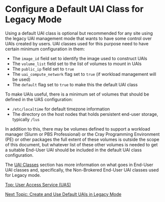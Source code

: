 # Configure a Default UAI Class for Legacy Mode

Using a default UAI class is optional but recommended for any site using the legacy UAI management mode that wants to have some control over UAIs created by users. UAI classes used for this purpose need to have certain minimum configuration in them:

* The `image_id` field set to identify the image used to construct UAIs
* The `volume_list` field set to the list of volumes to mount in UAIs
* The `public_ip` field set to `true`
* The `uai_compute_network` flag set to `true` (if workload management will be used)
* The `default` flag set to `true` to make this the default UAI class

To make UAIs useful, there is a minimum set of volumes that should be defined in the UAS configuration:

* `/etc/localtime` for default timezone information
* The directory on the host nodes that holds persistent end-user storage, typically `/lus`

In addition to this, there may be volumes defined to support a workload manager (Slurm or PBS Professional) or the Cray Programming Environment (PE) or other packages the full extent of these volumes is outside the scope of this document,
but whatever list of these other volumes is needed to get a suitable End-User UAI should be included in the default UAI class configuration.

The [UAI Classes](UAI_Classes.md) section has more information on what goes in End-User UAI classes and, specifically, the Non-Brokered End-User UAI classes used for Legacy mode.

[Top: User Access Service (UAS)](README.md)

[Next Topic: Create and Use Default UAIs in Legacy Mode](Create_and_Use_Default_UAIs_in_Legacy_Mode.md)
